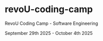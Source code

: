 ﻿# revoU-coding-camp
RevoU Coding Camp - Software Engineering

September 29th 2025 - October 4th 2025
